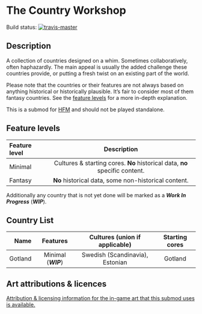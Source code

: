# The Country Workshop

Build status:
[![travis-master][travis-master-image]](https://travis-ci.org/moretrim/country-workshop/branches)

[travis-master-image]: https://travis-ci.org/moretrim/country-workshop.svg?branch=master

Description
-----------

A collection of countries designed on a whim. Sometimes collaboratively, often haphazardly. The main
appeal is usually the added challenge these countries provide, or putting a fresh twist on an
existing part of the world.

Please note that the countries or their features are not always based on anything historical or
historically plausible. It’s fair to consider most of them fantasy countries. See the [feature
levels](#feature-levels) for a more in-depth explanation.

This is a submod for [HFM] and should not be played standalone.

[HFM]: https://github.com/SighPie/HFM

<!-- release & instructions TBD

Installation
------------

Since this is a submod, you need the [Historical Flavour Mod][HFM] installed already. Follow
instructions there to install it if you haven’t already.

Grab the [1.0 release].

[1.0 release]: https://github.com/moretrim/country-workshop/releases/tag/v1.0

Install this as you would any other mod. When installed properly, the `country_workshop.mod` file
and the `country-workshop` directory should live side-by-side. In the Victoria 2 launcher you should
see an entry for the mod:

![launcher](./launcher.jpg)

The `20: ` prefix should ensure that the submod appears *before* the underlying mod. If it doesn’t
the submod might not work correctly. (For advanced use, this prefix can be modified to tweak load
order.) Make sure you are loading *both* the submod & [HFM], as indicated by the check marks.

-->

<!-- usage TBD

Usage
-----

-->

Feature levels
--------------

Feature level   | Description
:---------------|:-----------:
Minimal | Cultures & starting cores. **No** historical data, **no** specific content.
Fantasy | **No** historical data, some non-historical content.

Additionally any country that is not yet done will be marked as a <dfn>**Work In Progress**</dfn>
(***WIP***).

Country List
------------

Name            | Features  | Cultures (union if applicable)                | Starting cores
---------------:|:---------:|:---------------------------------------------:|:-------------:
Gotland | Minimal (***WIP***) | Swedish (Scandinavia), Estonian | Gotland

Art attributions & licences
---------------------------

[Attribution & licensing information for the in-game art that this submod uses is
available.](./licensing.markdown)

<!-- history TBD

Release History
---------------

### 1.0

[The original release.][v1.0]

[v1.0]: https://github.com/moretrim/shatter/tree/v1.0

-->
